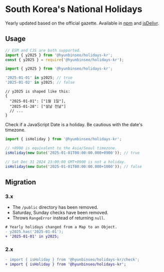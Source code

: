# South Korea's National Holidays

Yearly updated based on the official gazette. Available in [npm] and [jsDelivr].

[npm]: https://www.npmjs.com/package/@hyunbinseo/holidays-kr
[jsDelivr]: https://www.jsdelivr.com/package/npm/@hyunbinseo/holidays-kr

## Usage

```js
// ESM and CJS are both supported.
import { y2025 } from '@hyunbinseo/holidays-kr';
const { y2025 } = require('@hyunbinseo/holidays-kr');
```

```js
import { y2025 } from '@hyunbinseo/holidays-kr';

'2025-01-01' in y2025; // true
'2025-01-02' in y2025; // false
```

```jsonc
// y2025 is shaped like this:
{
  "2025-01-01": ["1월 1일"],
  "2025-01-28": ["설날 전날"]
  // ...
}
```

Check if a JavaScript Date is a holiday. Be cautious with the date's timezone.

```js
import { isHoliday } from '@hyunbinseo/holidays-kr';

// +0900 is equivalent to the Asia/Seoul timezone.
isHoliday(new Date('2025-01-01T00:00:00.000+0900')); // true

// Sat Dec 31 2024 23:00:00 GMT+0900 is not a holiday.
isHoliday(new Date('2025-01-01T00:00:00.000+1000')); // false
```

<!-- TODO Document isHolidayOf -->

## Migration

### 3.x

- The `/public` directory has been removed.
- Saturday, Sunday checks have been removed.
- Throws `RangeError` instead of returning `null`.

```diff
# Yearly holidays changed from a Map to an Object.
- y2025.has('2025-01-01');
+ '2025-01-01' in y2025;
```

### 2.x

```diff
- import { isHoliday } from '@hyunbinseo/holidays-kr/check';
+ import { isHoliday } from '@hyunbinseo/holidays-kr';
```
